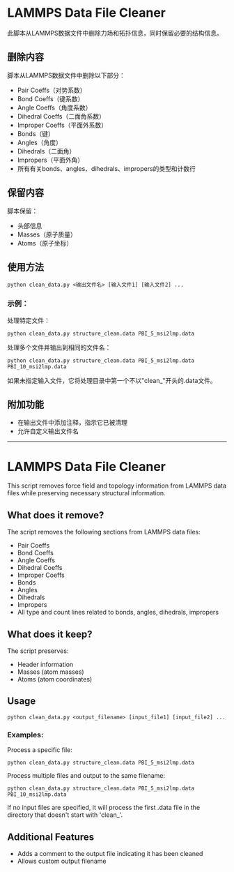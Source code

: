 # LAMMPS Data File Cleaner

此脚本从LAMMPS数据文件中删除力场和拓扑信息，同时保留必要的结构信息。

## 删除内容

脚本从LAMMPS数据文件中删除以下部分：
- Pair Coeffs（对势系数）
- Bond Coeffs（键系数）
- Angle Coeffs（角度系数）
- Dihedral Coeffs（二面角系数）
- Improper Coeffs（平面外系数）
- Bonds（键）
- Angles（角度）
- Dihedrals（二面角）
- Impropers（平面外角）
- 所有有关bonds、angles、dihedrals、impropers的类型和计数行

## 保留内容

脚本保留：
- 头部信息
- Masses（原子质量）
- Atoms（原子坐标）

## 使用方法

```
python clean_data.py <输出文件名> [输入文件1] [输入文件2] ...
```

### 示例：

处理特定文件：
```
python clean_data.py structure_clean.data PBI_5_msi2lmp.data
```

处理多个文件并输出到相同的文件名：
```
python clean_data.py structure_clean.data PBI_5_msi2lmp.data PBI_10_msi2lmp.data
```

如果未指定输入文件，它将处理目录中第一个不以"clean_"开头的.data文件。

## 附加功能

- 在输出文件中添加注释，指示它已被清理
- 允许自定义输出文件名

---

# LAMMPS Data File Cleaner

This script removes force field and topology information from LAMMPS data files while preserving necessary structural information.

## What does it remove?

The script removes the following sections from LAMMPS data files:
- Pair Coeffs
- Bond Coeffs
- Angle Coeffs
- Dihedral Coeffs
- Improper Coeffs
- Bonds
- Angles
- Dihedrals
- Impropers
- All type and count lines related to bonds, angles, dihedrals, impropers

## What does it keep?

The script preserves:
- Header information
- Masses (atom masses)
- Atoms (atom coordinates)

## Usage

```
python clean_data.py <output_filename> [input_file1] [input_file2] ...
```

### Examples:

Process a specific file:
```
python clean_data.py structure_clean.data PBI_5_msi2lmp.data
```

Process multiple files and output to the same filename:
```
python clean_data.py structure_clean.data PBI_5_msi2lmp.data PBI_10_msi2lmp.data
```

If no input files are specified, it will process the first .data file in the directory that doesn't start with 'clean_'.

## Additional Features

- Adds a comment to the output file indicating it has been cleaned
- Allows custom output filename 